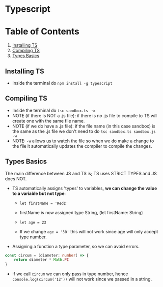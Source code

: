 # Typescript 

# Table of Contents
1. [Installing TS](#installing-TS)
2. [Compiling TS](#compiling-TS)
3. [Types Basics](#types-basics)

## Installing TS <a name="installing-TS"></a>
* Inside the terminal do `npm install -g typescript`

## Compiling TS <a name="compiling-TS"></a>
* Inside the terminal do `tsc sandbox.ts -w`
* NOTE (if there is NOT a .js file): if there is no .js file to compile to TS will create one with the same file name.
* NOTE (if we do have a .js file): if the file name (in this case sandbox) is the same as the .js file we don't need to do `tsc sandbox.ts sandbox.js -w`
* NOTE: `-w` allows us to watch the file so when we do make a change to the file it automatically updates the compiler to compile the changes.

## Types Basics <a name="types-basics"></a>
The main difference between JS and TS is; TS uses STRICT TYPES and JS does NOT.

* TS automatically assigns 'types' to variables, **we can change the value to a variable but not type**:
    * `let firstName = 'Redz'`
    * firstName is now assigned type String, (let firstName: String)

    * `let age = 23`
    * If we change `age = '30'` this will not work since age will only accept type number.

* Assigning a function a type parameter, so we can avoid errors.
```typescript 
const circum = (diameter: number) => {
    return diameter * Math.PI
} 
```
*  If we call `circum` we can only pass in type number, hence `console.log(circum('12'))` will not work since we passed in a string.
    
    



